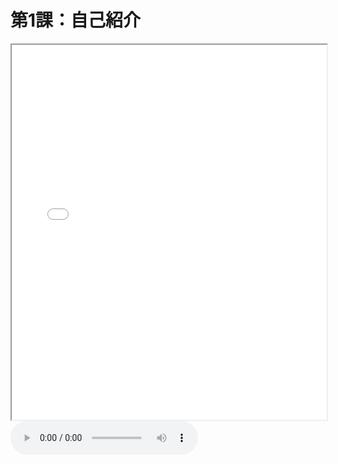 <!DOCTYPE html>
<html lang="ja">
<head>
  <meta charset="UTF-8">
  <title>日本語レッスン</title>
</head>
<body>
  <h1>第1課：自己紹介</h1>
  <iframe src="lesson1.pdf" width="100%" height="600px"></iframe>
  <audio controls>
    <source src="lesson1.mp3" type="audio/mpeg">
    音声を再生できません
  </audio>
</body>
</html>
